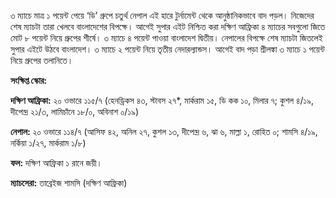 ৩ ম্যাচে মাত্র ১ পয়েন্ট পেয়ে ‘ডি’ গ্রুপে চতুর্থ নেপাল এই হারে টুর্নামেন্ট থেকে আনুষ্ঠানিকভাবে বাদ পড়ল। নিজেদের শেষ ম্যাচটা তারা খেলবে বাংলাদেশের বিপক্ষে। আগেই সুপার এইট নিশ্চিত করা দক্ষিণ আফ্রিকা ৪ ম্যাচের সবগুলো জিতে মোট ৮ পয়েন্ট নিয়ে গ্রুপের শীর্ষে। ৩ ম্যাচে ৪ পয়েন্ট পাওয়া বাংলাদেশ দ্বিতীয়। নেপালের বিপক্ষে শেষ ম্যাচটা জিতলেই সুপার এইটে উঠবে বাংলাদেশ। ৩ ম্যাচে ২ পয়েন্ট নিয়ে তৃতীয় নেদারল্যান্ডস। আগেই বাদ পড়া শ্রীলঙ্কা ৩ ম্যাচে ১ পয়েন্ট নিয়ে গ্রুপের তলানিতে।

**সংক্ষিপ্ত স্কোর:**

**দক্ষিণ আফ্রিকা:** ২০ ওভারে ১১৫/৭ (হেনড্রিকস ৪৩, স্টাবস ২৭\*, মার্করাম ১৫, ডি কক ১০, মিলার ৭; কুশল ৪/১৯, দীপেন্দ্র ২১/৩, লামিচাঁনে ১৮/০, অবিনাশ ০/১৯)

**নেপাল:** ২০ ওভারে ১১৪/৭ (আসিফ ৪২, অনিল ২৭, কুশল ১৩, দীপেন্দ্র ৬, ঝা ৬, মাল্লা ১, রোহিত ০; শামসি ৪/১৯, নর্কিয়া ১/২৭, মার্করাম ১/৮)

**ফল:** দক্ষিণ আফ্রিকা ১ রানে জয়ী।

**ম্যাচসেরা:** তাব্রেইজ শামসি (দক্ষিণ আফ্রিকা)
